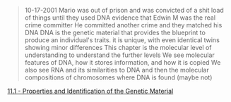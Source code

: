 > 10-17-2001 Mario was out of prison and was convicted of a shit load of things until they used DNA evidence that Edwin M was the real crime committer
> He committed another crime and they matched his DNA
> DNA is the genetic material that provides the blueprint to produce an individual's traits. it is unique, with even identical twins showing minor differences
> This chapter is the molecular level of understanding to understand the further levels
> We see molecular features of DNA, how it stores information, and how it is copied
> We also see RNA and its similarities to DNA and then the molecular compositions of chromosomes where DNA is found (maybe not)

[11.1 - Properties and Identification of the Genetic Material]()
